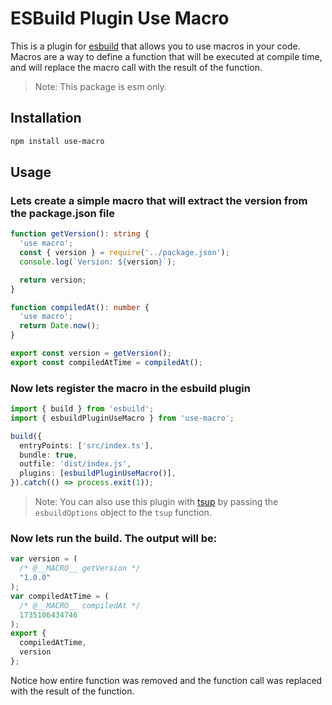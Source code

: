# ESBuild Plugin Use Macro

This is a plugin for [esbuild](https://esbuild.github.io/) that allows you to use macros in your code. Macros are a way to define a function that will be executed at compile time, and will replace the macro call with the result of the function.

> Note: This package is esm only.

## Installation

```bash
npm install use-macro
```

## Usage

### Lets create a simple macro that will extract the version from the package.json file

```typescript
function getVersion(): string {
  'use macro';
  const { version } = require('../package.json');
  console.log(`Version: ${version}`);

  return version;
}

function compiledAt(): number {
  'use macro';
  return Date.now();
}

export const version = getVersion();
export const compiledAtTime = compiledAt();
```

### Now lets register the macro in the esbuild plugin

```typescript
import { build } from 'esbuild';
import { esbuildPluginUseMacro } from 'use-macro';

build({
  entryPoints: ['src/index.ts'],
  bundle: true,
  outfile: 'dist/index.js',
  plugins: [esbuildPluginUseMacro()],
}).catch(() => process.exit(1));
```

> Note: You can also use this plugin with [tsup](https://tsup.egoist.sh/) by passing the `esbuildOptions` object to the `tsup` function.

### Now lets run the build. The output will be:

<!-- prettier-ignore -->
```javascript
var version = (
  /* @__MACRO__ getVersion */
  "1.0.0"
);
var compiledAtTime = (
  /* @__MACRO__ compiledAt */
  1735106434746
);
export {
  compiledAtTime,
  version
};
```

Notice how entire function was removed and the function call was replaced with the result of the function.
